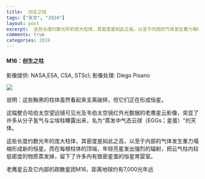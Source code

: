 ```yaml
---
title:  创生之柱
tags: ["天文", "2024"]
layout: post
excerpt:  这些长度约数光年的庞大柱体，其密度是如此之高，以至于内部的气体发生重力塌缩形成新的恒星。
comments: true
categories: 2024
---
```


#### M16：创生之柱  
影像提供: NASA,ESA, CSA, STScI; 影像处理: Diego Pisano

![](https://pic.superbed.cc/item/6717a5dcfa9f77b4dceb681b.jpg)

说明：这些黝黑的柱体虽然看起来支离破碎，但它们正在形成恒星。

这幅整合哈伯太空望远镜可见光及韦伯太空镜红外光数据的老鹰星云影像，突显了许多从分子氢气与尘埃柱曝露出来，名为“蒸发中气态云球（EGGs；星蛋）"的天体。

这些长度约数光年的庞大柱体，其密度是如此之高，以至于内部的气体发生重力塌缩形成新的恒星。而在每根柱体的顶端，年轻亮星发出强烈的辐射，把云气柱内较低密度的物质蒸发掉，留下了许多内有致密星蛋的恒星育婴室。

老鹰星云及它内部的疏散星团M16，距离地球约有7,000光年远
